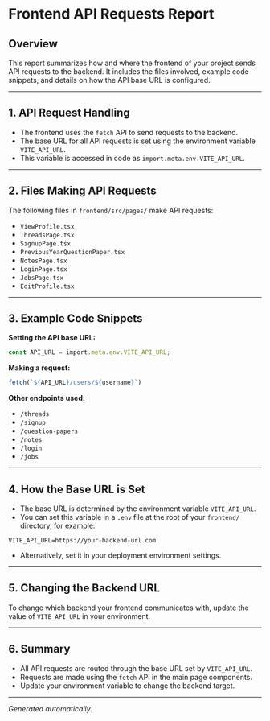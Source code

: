 # Frontend API Requests Report

## Overview
This report summarizes how and where the frontend of your project sends API requests to the backend. It includes the files involved, example code snippets, and details on how the API base URL is configured.

---

## 1. API Request Handling
- The frontend uses the `fetch` API to send requests to the backend.
- The base URL for all API requests is set using the environment variable `VITE_API_URL`.
- This variable is accessed in code as `import.meta.env.VITE_API_URL`.

---

## 2. Files Making API Requests
The following files in `frontend/src/pages/` make API requests:

- `ViewProfile.tsx`
- `ThreadsPage.tsx`
- `SignupPage.tsx`
- `PreviousYearQuestionPaper.tsx`
- `NotesPage.tsx`
- `LoginPage.tsx`
- `JobsPage.tsx`
- `EditProfile.tsx`

---

## 3. Example Code Snippets

**Setting the API base URL:**
```ts
const API_URL = import.meta.env.VITE_API_URL;
```

**Making a request:**
```ts
fetch(`${API_URL}/users/${username}`)
```

**Other endpoints used:**
- `/threads`
- `/signup`
- `/question-papers`
- `/notes`
- `/login`
- `/jobs`

---

## 4. How the Base URL is Set
- The base URL is determined by the environment variable `VITE_API_URL`.
- You can set this variable in a `.env` file at the root of your `frontend/` directory, for example:

```
VITE_API_URL=https://your-backend-url.com
```

- Alternatively, set it in your deployment environment settings.

---

## 5. Changing the Backend URL
To change which backend your frontend communicates with, update the value of `VITE_API_URL` in your environment.

---

## 6. Summary
- All API requests are routed through the base URL set by `VITE_API_URL`.
- Requests are made using the `fetch` API in the main page components.
- Update your environment variable to change the backend target.

---

*Generated automatically.* 